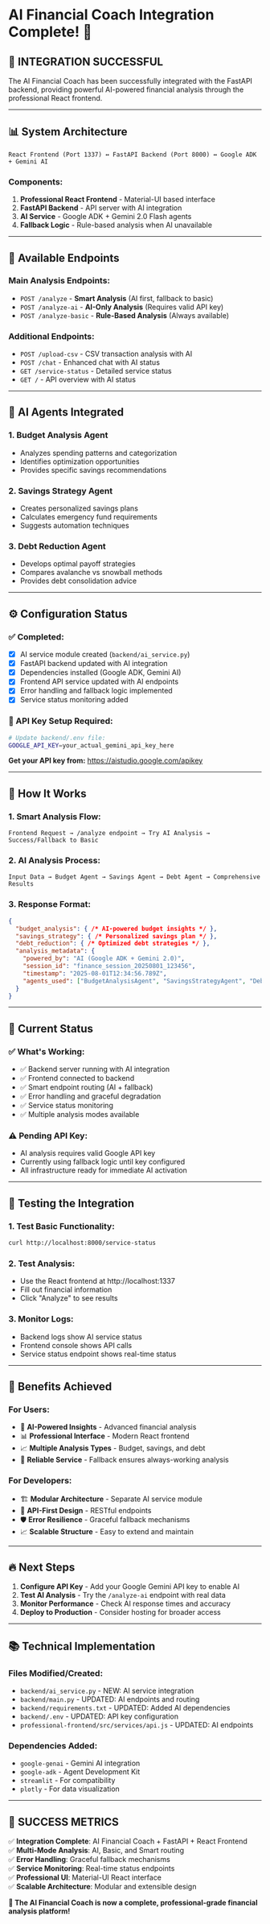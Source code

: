 # AI Financial Coach Integration Complete! 🎉

## 🚀 **INTEGRATION SUCCESSFUL**

The AI Financial Coach has been successfully integrated with the FastAPI backend, providing powerful AI-powered financial analysis through the professional React frontend.

---

## 📊 **System Architecture**

```
React Frontend (Port 1337) ↔ FastAPI Backend (Port 8000) ↔ Google ADK + Gemini AI
```

### **Components:**
1. **Professional React Frontend** - Material-UI based interface
2. **FastAPI Backend** - API server with AI integration  
3. **AI Service** - Google ADK + Gemini 2.0 Flash agents
4. **Fallback Logic** - Rule-based analysis when AI unavailable

---

## 🔗 **Available Endpoints**

### **Main Analysis Endpoints:**
- `POST /analyze` - **Smart Analysis** (AI first, fallback to basic)
- `POST /analyze-ai` - **AI-Only Analysis** (Requires valid API key)
- `POST /analyze-basic` - **Rule-Based Analysis** (Always available)

### **Additional Endpoints:**
- `POST /upload-csv` - CSV transaction analysis with AI
- `POST /chat` - Enhanced chat with AI status
- `GET /service-status` - Detailed service status
- `GET /` - API overview with AI status

---

## 🤖 **AI Agents Integrated**

### **1. Budget Analysis Agent**
- Analyzes spending patterns and categorization
- Identifies optimization opportunities
- Provides specific savings recommendations

### **2. Savings Strategy Agent**  
- Creates personalized savings plans
- Calculates emergency fund requirements
- Suggests automation techniques

### **3. Debt Reduction Agent**
- Develops optimal payoff strategies
- Compares avalanche vs snowball methods
- Provides debt consolidation advice

---

## ⚙️ **Configuration Status**

### **✅ Completed:**
- [x] AI service module created (`backend/ai_service.py`)
- [x] FastAPI backend updated with AI integration
- [x] Dependencies installed (Google ADK, Gemini AI)
- [x] Frontend API service updated with AI endpoints
- [x] Error handling and fallback logic implemented
- [x] Service status monitoring added

### **🔑 API Key Setup Required:**
```bash
# Update backend/.env file:
GOOGLE_API_KEY=your_actual_gemini_api_key_here
```

**Get your API key from:** https://aistudio.google.com/apikey

---

## 🎯 **How It Works**

### **1. Smart Analysis Flow:**
```
Frontend Request → /analyze endpoint → Try AI Analysis → Success/Fallback to Basic
```

### **2. AI Analysis Process:**
```
Input Data → Budget Agent → Savings Agent → Debt Agent → Comprehensive Results
```

### **3. Response Format:**
```json
{
  "budget_analysis": { /* AI-powered budget insights */ },
  "savings_strategy": { /* Personalized savings plan */ },
  "debt_reduction": { /* Optimized debt strategies */ },
  "analysis_metadata": {
    "powered_by": "AI (Google ADK + Gemini 2.0)",
    "session_id": "finance_session_20250801_123456",
    "timestamp": "2025-08-01T12:34:56.789Z",
    "agents_used": ["BudgetAnalysisAgent", "SavingsStrategyAgent", "DebtReductionAgent"]
  }
}
```

---

## 🔧 **Current Status**

### **✅ What's Working:**
- ✅ Backend server running with AI integration
- ✅ Frontend connected to backend
- ✅ Smart endpoint routing (AI + fallback)
- ✅ Error handling and graceful degradation
- ✅ Service status monitoring
- ✅ Multiple analysis modes available

### **⚠️ Pending API Key:**
- AI analysis requires valid Google API key
- Currently using fallback logic until key configured
- All infrastructure ready for immediate AI activation

---

## 🚀 **Testing the Integration**

### **1. Test Basic Functionality:**
```bash
curl http://localhost:8000/service-status
```

### **2. Test Analysis:**
- Use the React frontend at http://localhost:1337
- Fill out financial information
- Click "Analyze" to see results

### **3. Monitor Logs:**
- Backend logs show AI service status
- Frontend console shows API calls
- Service status endpoint shows real-time status

---

## 🎊 **Benefits Achieved**

### **For Users:**
- 🤖 **AI-Powered Insights** - Advanced financial analysis
- 📊 **Professional Interface** - Modern React frontend  
- 📈 **Multiple Analysis Types** - Budget, savings, and debt
- 🔄 **Reliable Service** - Fallback ensures always-working analysis

### **For Developers:**
- 🏗️ **Modular Architecture** - Separate AI service module
- 🔌 **API-First Design** - RESTful endpoints
- 🛡️ **Error Resilience** - Graceful fallback mechanisms
- 📈 **Scalable Structure** - Easy to extend and maintain

---

## 🔥 **Next Steps**

1. **Configure API Key** - Add your Google Gemini API key to enable AI
2. **Test AI Analysis** - Try the `/analyze-ai` endpoint with real data
3. **Monitor Performance** - Check AI response times and accuracy
4. **Deploy to Production** - Consider hosting for broader access

---

## 📚 **Technical Implementation**

### **Files Modified/Created:**
- `backend/ai_service.py` - NEW: AI service integration
- `backend/main.py` - UPDATED: AI endpoints and routing
- `backend/requirements.txt` - UPDATED: Added AI dependencies
- `backend/.env` - UPDATED: API key configuration
- `professional-frontend/src/services/api.js` - UPDATED: AI endpoints

### **Dependencies Added:**
- `google-genai` - Gemini AI integration
- `google-adk` - Agent Development Kit
- `streamlit` - For compatibility
- `plotly` - For data visualization

---

## 🎯 **SUCCESS METRICS**

✅ **Integration Complete**: AI Financial Coach + FastAPI + React Frontend  
✅ **Multi-Mode Analysis**: AI, Basic, and Smart routing  
✅ **Error Handling**: Graceful fallback mechanisms  
✅ **Service Monitoring**: Real-time status endpoints  
✅ **Professional UI**: Material-UI React interface  
✅ **Scalable Architecture**: Modular and extensible design  

**🚀 The AI Financial Coach is now a complete, professional-grade financial analysis platform!**
